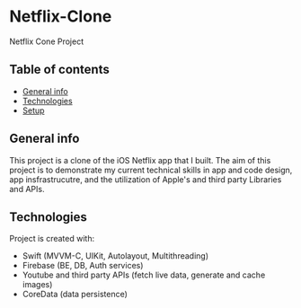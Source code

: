 # Netflix-Clone
Netflix Cone Project
## Table of contents
* [General info](#general-info)
* [Technologies](#technologies)
* [Setup](#setup)

## General info
This project is a clone of the iOS Netflix app that I built. The aim of this project is to demonstrate my current technical skills in app and code design, app insfrastrucutre, and the utilization of Apple's and third party Libraries and APIs.
	
## Technologies
Project is created with:
* Swift (MVVM-C, UIKit, Autolayout, Multithreading)
* Firebase (BE, DB, Auth services)
* Youtube and third party APIs (fetch live data, generate and cache images)
* CoreData (data persistence)
